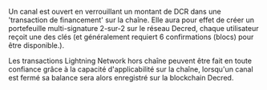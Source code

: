 Un canal est ouvert en verrouillant un montant de DCR dans une 'transaction de financement' sur la chaîne. Elle aura pour effet de créer un portefeuille multi-signature 2-sur-2 sur le réseau Decred, chaque utilisateur reçoit une des clés (et généralement requiert 6 confirmations (blocs) pour être disponible.).

Les transactions Lightning Network hors chaîne peuvent être fait en toute confiance grâce à la capacité d'applicabilité sur la chaîne, lorsqu'un canal est fermé sa balance sera alors enregistré sur la blockchain Decred.
